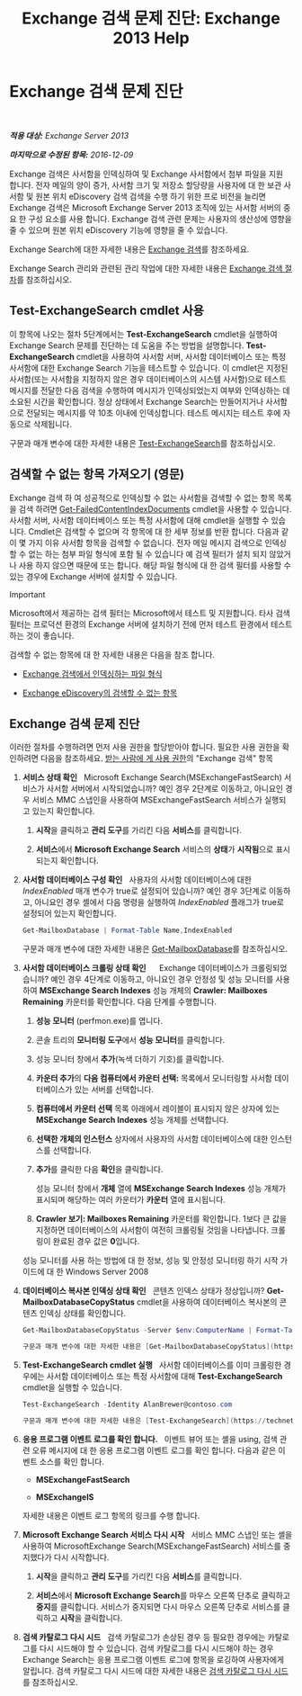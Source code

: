 ﻿---
title: 'Exchange 검색 문제 진단: Exchange 2013 Help'
TOCTitle: Exchange 검색 문제 진단
ms:assetid: 8cfa26f4-ccf0-42dd-8570-67018188b4e8
ms:mtpsurl: https://technet.microsoft.com/ko-kr/library/Bb123701(v=EXCHG.150)
ms:contentKeyID: 52058112
ms.date: 05/22/2018
mtps_version: v=EXCHG.150
ms.translationtype: MT
---

# Exchange 검색 문제 진단

 

_**적용 대상:** Exchange Server 2013_

_**마지막으로 수정된 항목:** 2016-12-09_

Exchange 검색은 사서함을 인덱싱하여 및 Exchange 사서함에서 첨부 파일을 지원 합니다. 전자 메일의 양이 증가, 사서함 크기 및 저장소 할당량을 사용자에 대 한 보관 사서함 및 원본 위치 eDiscovery 검색 검색을 수행 하기 위한 프로 비전을 늘리면 Exchange 검색은 Microsoft Exchange Server 2013 조직에 있는 사서함 서버의 중요 한 구성 요소를 사용 합니다. Exchange 검색 관련 문제는 사용자의 생산성에 영향을 줄 수 있으며 원본 위치 eDiscovery 기능에 영향을 줄 수 있습니다.

Exchange Search에 대한 자세한 내용은 [Exchange 검색](exchange-search-exchange-2013-help.md)를 참조하세요.

Exchange Search 관리와 관련된 관리 작업에 대한 자세한 내용은 [Exchange 검색 절차](exchange-search-procedures-exchange-2013-help.md)를 참조하십시오.

## Test-ExchangeSearch cmdlet 사용

이 항목에 나오는 절차 5단계에서는 **Test-ExchangeSearch** cmdlet을 실행하여 Exchange Search 문제를 진단하는 데 도움을 주는 방법을 설명합니다. **Test-ExchangeSearch** cmdlet을 사용하여 사서함 서버, 사서함 데이터베이스 또는 특정 사서함에 대한 Exchange Search 기능을 테스트할 수 있습니다. 이 cmdlet은 지정된 사서함(또는 사서함을 지정하지 않은 경우 데이터베이스의 시스템 사서함)으로 테스트 메시지를 전달한 다음 검색을 수행하여 메시지가 인덱싱되었는지 여부와 인덱싱하는 데 소요된 시간을 확인합니다. 정상 상태에서 Exchange Search는 만들어지거나 사서함으로 전달되는 메시지를 약 10초 이내에 인덱싱합니다. 테스트 메시지는 테스트 후에 자동으로 삭제됩니다.

구문과 매개 변수에 대한 자세한 내용은 [Test-ExchangeSearch](https://technet.microsoft.com/ko-kr/library/bb124733\(v=exchg.150\))를 참조하십시오.

## 검색할 수 없는 항목 가져오기 (영문)

Exchange 검색 하 여 성공적으로 인덱싱할 수 없는 사서함을 검색할 수 없는 항목 목록을 검색 하려면 [Get-FailedContentIndexDocuments](https://technet.microsoft.com/ko-kr/library/dd351154\(v=exchg.150\)) cmdlet을 사용할 수 있습니다. 사서함 서버, 사서함 데이터베이스 또는 특정 사서함에 대해 cmdlet을 실행할 수 있습니다. Cmdlet은 검색할 수 없으며 각 항목에 대 한 세부 정보를 반환 합니다. 다음과 같이 몇 가지 이유 사서함 항목을 검색할 수 없습니다. 전자 메일 메시지 검색으로 인덱싱할 수 없는 하는 첨부 파일 형식에 포함 될 수 있습니다 예 검색 필터가 설치 되지 않았거나 사용 하지 않으면 때문에 또는 합니다. 해당 파일 형식에 대 한 검색 필터를 사용할 수 있는 경우에 Exchange 서버에 설치할 수 있습니다.


> [!IMPORTANT]
> Microsoft에서 제공하는 검색 필터는 Microsoft에서 테스트 및 지원합니다. 타사 검색 필터는 프로덕션 환경의 Exchange 서버에 설치하기 전에 먼저 테스트 환경에서 테스트하는 것이 좋습니다.



검색할 수 없는 항목에 대 한 자세한 내용은 다음을 참조 합니다.

  - [Exchange 검색에서 인덱싱하는 파일 형식](file-formats-indexed-by-exchange-search-exchange-2013-help.md)

  - [Exchange eDiscovery의 검색할 수 없는 항목](unsearchable-items-in-exchange-ediscovery-exchange-2013-help.md)

## Exchange 검색 문제 진단

이러한 절차를 수행하려면 먼저 사용 권한을 할당받아야 합니다. 필요한 사용 권한을 확인하려면 다음을 참조하세요. [받는 사람에 게 사용 권한](recipients-permissions-exchange-2013-help.md)의 "Exchange 검색" 항목

1.  **서비스 상태 확인**   Microsoft Exchange Search(MSExchangeFastSearch) 서비스가 사서함 서버에서 시작되었습니까? 예인 경우 2단계로 이동하고, 아니요인 경우 서비스 MMC 스냅인을 사용하여 MSExchangeFastSearch 서비스가 실행되고 있는지 확인합니다.
    
    1.  **시작**을 클릭하고 **관리 도구**를 가리킨 다음 **서비스**를 클릭합니다.
    
    2.  **서비스**에서 **Microsoft Exchange Search** 서비스의 **상태**가 **시작됨**으로 표시되는지 확인합니다.

2.  **사서함 데이터베이스 구성 확인**   사용자의 사서함 데이터베이스에 대한 *IndexEnabled* 매개 변수가 true로 설정되어 있습니까? 예인 경우 3단계로 이동하고, 아니요인 경우 셸에서 다음 명령을 실행하여 *IndexEnabled* 플래그가 true로 설정되어 있는지 확인합니다.
    
    ```powershell
    Get-MailboxDatabase | Format-Table Name,IndexEnabled
    ```
    
    구문과 매개 변수에 대한 자세한 내용은 [Get-MailboxDatabase](https://technet.microsoft.com/ko-kr/library/bb124924\(v=exchg.150\))를 참조하십시오.

3.  **사서함 데이터베이스 크롤링 상태 확인**      Exchange 데이터베이스가 크롤링되었습니까? 예인 경우 4단계로 이동하고, 아니요인 경우 안정성 및 성능 모니터를 사용하여 **MSExchange Search Indexes** 성능 개체의 **Crawler: Mailboxes Remaining** 카운터를 확인합니다. 다음 단계를 수행합니다.
    
    1.  **성능 모니터** (perfmon.exe)를 엽니다.
    
    2.  콘솔 트리의 **모니터링 도구**에서 **성능 모니터**를 클릭합니다.
    
    3.  성능 모니터 창에서 **추가**(녹색 더하기 기호)를 클릭합니다.
    
    4.  **카운터 추가**의 **다음 컴퓨터에서 카운터 선택:**  목록에서 모니터링할 사서함 데이터베이스가 있는 서버를 선택합니다.
    
    5.  **컴퓨터에서 카운터 선택** 목록 아래에서 레이블이 표시되지 않은 상자에 있는 **MSExchange Search Indexes** 성능 개체를 선택합니다.
    
    6.  **선택한 개체의 인스턴스** 상자에서 사용자의 사서함 데이터베이스에 대한 인스턴스를 선택합니다.
    
    7.  **추가**를 클릭한 다음 **확인**을 클릭합니다.
        
        성능 모니터 창에서 **개체** 열에 **MSExchange Search Indexes** 성능 개체가 표시되며 해당하는 여러 카운터가 **카운터** 열에 표시됩니다.
    
    8.  **Crawler 보기: Mailboxes Remaining** 카운터를 확인합니다. 1보다 큰 값을 지정하면 데이터베이스의 사서함이 여전히 크롤링될 것임을 나타냅니다. 크롤링이 완료된 경우 값은 **0**입니다.
    
    성능 모니터를 사용 하는 방법에 대 한 정보, 성능 및 안정성 모니터링 하기 시작 가이드에 대 한 Windows Server 2008[](https://go.microsoft.com/fwlink/p/?linkid=178005)

4.  **데이터베이스 복사본 인덱싱 상태 확인**   콘텐츠 인덱스 상태가 정상입니까? **Get-MailboxDatabaseCopyStatus** cmdlet을 사용하여 데이터베이스 복사본의 콘텐츠 인덱싱 상태를 확인합니다.
    
    ```powershell
    Get-MailboxDatabaseCopyStatus -Server $env:ComputerName | Format-Table Name,Status,ContentIndex* -Auto
    ```

    ```powershell
    구문과 매개 변수에 대한 자세한 내용은 [Get-MailboxDatabaseCopyStatus](https://technet.microsoft.com/ko-kr/library/dd298044\(v=exchg.150\))를 참조하십시오.
    ```

5.  **Test-ExchangeSearch cmdlet 실행**   사서함 데이터베이스를 이미 크롤링한 경우에는 사서함 데이터베이스 또는 특정 사서함에 대해 **Test-ExchangeSearch** cmdlet을 실행할 수 있습니다.
    
    ```powershell
    Test-ExchangeSearch -Identity AlanBrewer@contoso.com
    ```
    
    ```powershell
    구문과 매개 변수에 대한 자세한 내용은 [Test-ExchangeSearch](https://technet.microsoft.com/ko-kr/library/bb124733\(v=exchg.150\))를 참조하십시오.
    ```

6.  **응용 프로그램 이벤트 로그를 확인 합니다.**   이벤트 뷰어 또는 셸을 using, 검색 관련 오류 메시지에 대 한 응용 프로그램 이벤트 로그를 확인 합니다. 다음과 같은 이벤트 소스를 확인 합니다.
    
      - **MSExchangeFastSearch**
    
      - **MSExchangeIS**
    
    자세한 내용은 이벤트 로그 항목의 링크를 수행 합니다.

7.  **Microsoft Exchange Search 서비스 다시 시작**   서비스 MMC 스냅인 또는 셸을 사용하여 MicrosoftExchange Search(MSExchangeFastSearch) 서비스를 중지했다가 다시 시작합니다.
    
    1.  **시작**을 클릭하고 **관리 도구**를 가리킨 다음 **서비스**를 클릭합니다.
    
    2.  **서비스**에서 **Microsoft Exchange Search**를 마우스 오른쪽 단추로 클릭하고 **중지**를 클릭합니다. 서비스가 중지되면 다시 마우스 오른쪽 단추로 서비스를 클릭하고 **시작**을 클릭합니다.

8.  **검색 카탈로그 다시 시드**   검색 카탈로그가 손상된 경우 등 필요한 경우에는 카탈로그를 다시 시드해야 할 수 있습니다. 검색 카탈로그를 다시 시드해야 하는 경우 Exchange Search는 응용 프로그램 이벤트 로그에 항목을 로깅하여 사용자에게 알립니다. 검색 카탈로그 다시 시드에 대한 자세한 내용은 [검색 카탈로그 다시 시드](reseed-the-search-catalog-exchange-2013-help.md)를 참조하십시오.


